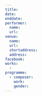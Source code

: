 ```yaml
---
title:
date:
enddate:
performer:
  name:
  url:
venue:
  name:
  url:
  shortaddress:
  address:
facebook:
works:
  -
programme:
  - composer:
    work:
    gender:
---
```

